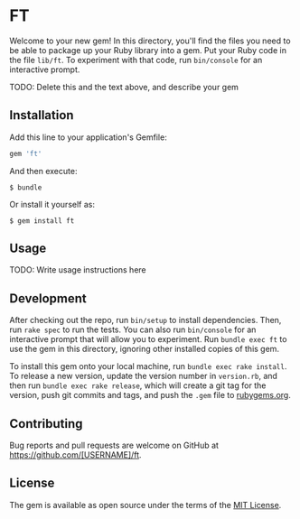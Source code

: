 # FT

Welcome to your new gem! In this directory, you'll find the files you need to be able to package up your Ruby library into a gem. Put your Ruby code in the file `lib/ft`. To experiment with that code, run `bin/console` for an interactive prompt.

TODO: Delete this and the text above, and describe your gem

## Installation

Add this line to your application's Gemfile:

```ruby
gem 'ft'
```

And then execute:

    $ bundle

Or install it yourself as:

    $ gem install ft

## Usage

TODO: Write usage instructions here

## Development

After checking out the repo, run `bin/setup` to install dependencies. Then, run `rake spec` to run the tests. You can also run `bin/console` for an interactive prompt that will allow you to experiment. Run `bundle exec ft` to use the gem in this directory, ignoring other installed copies of this gem.

To install this gem onto your local machine, run `bundle exec rake install`. To release a new version, update the version number in `version.rb`, and then run `bundle exec rake release`, which will create a git tag for the version, push git commits and tags, and push the `.gem` file to [rubygems.org](https://rubygems.org).

## Contributing

Bug reports and pull requests are welcome on GitHub at https://github.com/[USERNAME]/ft.


## License

The gem is available as open source under the terms of the [MIT License](http://opensource.org/licenses/MIT).

